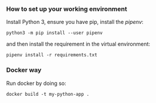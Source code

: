 ### How to set up your working environment

Install Python 3, ensure you have pip, install the _pipenv_:

```python3 -m pip install --user pipenv```

and then install the requirement in the virtual environment:

```pipenv install -r requirements.txt```


### Docker way

Run docker by doing so:

```docker build -t my-python-app .```
